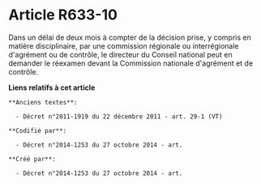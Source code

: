 # Article R633-10

Dans un délai de deux mois à compter de la décision prise, y compris en matière disciplinaire, par une commission régionale
ou interrégionale d'agrément ou de contrôle, le directeur du Conseil national peut en demander le réexamen devant la
Commission nationale d'agrément et de contrôle.

**Liens relatifs à cet article**

	**Anciens textes**:

	  - Décret n°2011-1919 du 22 décembre 2011 - art. 29-1 (VT)

	**Codifié par**:

	  - Décret n°2014-1253 du 27 octobre 2014 - art.

	**Créé par**:

	  - Décret n°2014-1253 du 27 octobre 2014 - art.

